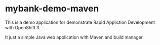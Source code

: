 # mybank-demo-maven

This is a demo application for demonstrate Rapid Appliction Development with OpenShift 3.

It just a simple Java web application with Maven and build manager.
